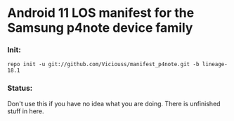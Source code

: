 # Android 11 LOS manifest for the Samsung p4note device family

### Init:

    repo init -u git://github.com/Viciouss/manifest_p4note.git -b lineage-18.1
    
### Status:

Don't use this if you have no idea what you are doing. There is unfinished stuff in here.
